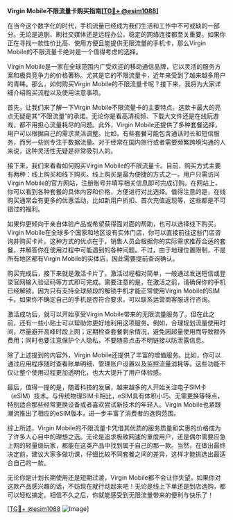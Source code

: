 **Virgin Mobile不限流量卡购买指南[[TG💪+ @esim1088](https://t.me/s/esim1088)]**

在当今这个数字化的时代，手机流量已经成为我们生活和工作中不可或缺的一部分。无论是追剧、刷社交媒体还是远程办公，稳定的网络连接都至关重要。如果你正在寻找一款性价比高、使用方便且能提供无限流量的手机卡，那么Virgin Mobile的不限流量卡绝对是一个值得考虑的选择。

Virgin Mobile是一家在全球范围内广受欢迎的移动通信品牌，它以灵活的服务方案和极具竞争力的价格著称。尤其是它的不限流量卡，近年来受到了越来越多用户的青睐。那么，如何购买Virgin Mobile的不限流量卡呢？接下来，我将为大家详细介绍购买流程以及使用注意事项。

首先，让我们来了解一下Virgin Mobile不限流量卡的主要特点。这款卡最大的亮点无疑是其“不限流量”的承诺。无论你是看高清视频、下载大文件还是在线玩游戏，都不用担心流量耗尽的问题。此外，Virgin Mobile还提供了多种套餐选择，用户可以根据自己的需求灵活调整。比如，有些套餐可能包含通话时长和短信服务，而另一些则专注于数据流量。对于经常在国内旅行或者需要频繁跨境沟通的人来说，这种灵活性无疑是非常吸引人的。

接下来，我们来看看如何购买Virgin Mobile的不限流量卡。目前，购买方式主要有两种：线上购买和线下购买。线上购买是最为便捷的方式之一。用户只需访问Virgin Mobile的官方网站，注册账号并填写相关信息即可完成订购。在网站上，你可以看到各种套餐的具体内容和价格，方便进行对比选择。值得注意的是，在线购买通常会有更多的优惠活动，比如新用户折扣、首次充值返现等，这些都是不可错过的福利。

如果你更倾向于亲自体验产品或希望获得面对面的帮助，也可以选择线下购买。Virgin Mobile在全球多个国家和地区设有实体门店，你可以直接前往这些门店咨询并购买卡片。这种方式的优点在于，销售人员会根据你的实际需求推荐合适的套餐，并解答你在使用过程中可能遇到的各种问题。不过，由于地理位置限制，不是所有地区都有Virgin Mobile的实体店，因此需要提前查询确认。

购买完成后，接下来就是激活卡片了。激活过程相对简单，一般通过发送短信或登录官网输入验证码等方式即可完成。需要注意的是，在激活之前，请确保你的手机已经解锁，因为只有支持全球频段的解锁手机才能正常使用Virgin Mobile的SIM卡。如果你不确定自己的手机是否符合要求，可以联系运营商客服进行咨询。

激活成功后，就可以开始享受Virgin Mobile带来的无限流量服务了。但在此之前，还有一些小贴士可以帮助你更好地利用这项服务。例如，合理规划流量使用时间，尽量避开高峰时段上网；定期检查套餐剩余情况，避免因超量使用而导致额外费用；同时也要注意保护个人隐私，不要随意点击不明链接以防泄露信息。

除了上述提到的内容外，Virgin Mobile还提供了丰富的增值服务。比如，你可以通过应用程序随时查看账单明细、管理账户设置以及监控流量消耗等。这些功能不仅让整个使用过程更加透明化，也大大提升了用户体验感。

最后，值得一提的是，随着科技的发展，越来越多的人开始关注电子SIM卡（eSIM）技术。与传统物理SIM卡相比，eSIM具有体积小巧、无需更换等特点，特别适合那些经常更换设备或者喜欢尝试新技术的年轻人。Virgin Mobile也紧跟潮流推出了相应的eSIM版本，进一步丰富了消费者的选购范围。

综上所述，Virgin Mobile的不限流量卡凭借其优质的服务质量和实惠的价格成为了许多人心目中的理想之选。无论是追求极致网速的重度用户，还是偶尔需要应急上网的轻量级玩家，都能在这类产品中找到属于自己的那一款。当然，在做出最终决定前，建议大家多做功课，仔细比较不同套餐之间的差异，这样才能挑选出最适合自己的一款。

无论你是计划长期使用还是短期过渡，Virgin Mobile都不会让你失望。如果你对这款产品感兴趣的话，不妨现在就行动起来吧！无论是线上下单还是到店选购，都可以轻松搞定。相信不久之后，你就能感受到无限流量带来的便利与快乐了！

[[TG💪+ @esim1088](https://t.me/s/esim1088) ![Image](https://i.postimg.cc/4NQfJmqS/Snipaste-2025-05-13-00-14-12.png)]